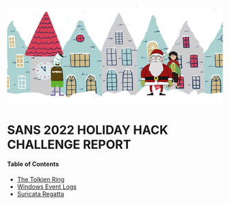 ![SANS Holiday Hack Main Page](https://github.com/visionthex/SANS2022-Holiday-Hack-Challange/blob/main/Images/Main.jpg)

# SANS 2022 HOLIDAY HACK CHALLENGE REPORT

#### Table of Contents

- [The Tolkien Ring](https://github.com/visionthex/SANS2022-Holiday-Hack-Challange/blob/main/Chapters/TheTolkienRing.md)
- [Windows Event Logs](#windows)
- [Suricata Regatta](#suricata)
